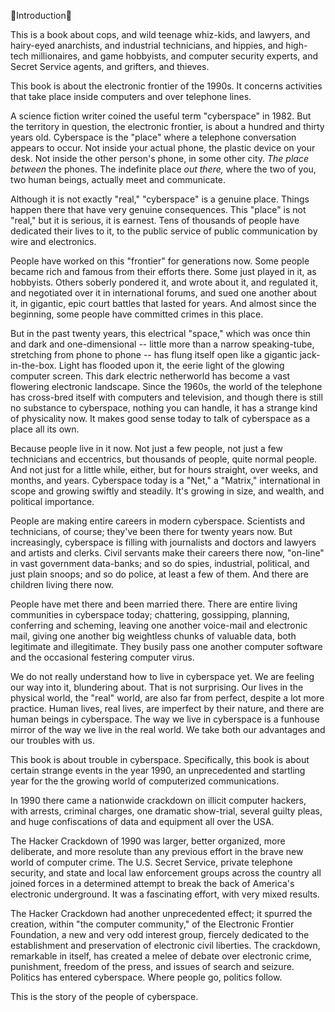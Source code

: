 Introduction

This is a book about cops, and  wild teenage whiz-kids, and lawyers, and hairy-eyed anarchists, and industrial technicians, and hippies, and high-tech millionaires, and game hobbyists, and computer security experts, and Secret Service agents, and grifters, and thieves.

This book is about the electronic frontier of the 1990s. It concerns activities that take place inside computers and over telephone lines.

A science fiction writer coined the useful term "cyberspace" in 1982.  But the territory in question, the electronic frontier, is about a hundred and thirty years old. Cyberspace is the "place" where a telephone conversation appears to occur.  Not inside your actual phone, the plastic device on your desk.  Not inside the other person's phone, in some other city.  *The place between* the phones.  The indefinite place *out there,* where the two of you, two human beings, actually meet and communicate.

Although it is not exactly  "real," "cyberspace" is a genuine place.   Things happen there that have very genuine consequences.  This "place" is not "real," but it is serious, it is earnest.  Tens of thousands of people have dedicated their lives to it, to the public service of public communication by wire and electronics.

People have worked on this "frontier" for generations now.  Some people became rich and famous from their efforts there.  Some just played in it, as hobbyists.  Others soberly pondered it, and wrote about it, and regulated it, and negotiated over it in international forums, and sued one another about it, in gigantic, epic court battles that lasted for years.  And almost since the beginning, some people have committed crimes in this place.

But in the past twenty years, this electrical "space," which was once thin and dark and one-dimensional -- little more than a narrow speaking-tube, stretching from phone to phone -- has flung itself open like a gigantic jack-in-the-box.  Light has flooded upon it, the eerie light of the glowing computer screen.   This dark electric netherworld has become a vast flowering electronic landscape.   Since the 1960s, the world of the telephone has cross-bred itself with computers and television, and though there is still no substance to cyberspace,  nothing you can handle, it has a strange kind of physicality now.   It makes good sense today to talk of cyberspace  as a place all its own.

Because people live in it now.   Not just a few people, not just a few technicians and eccentrics, but thousands of people, quite normal people.  And not just for a little while, either, but for hours straight, over weeks, and  months, and years.   Cyberspace today is a "Net," a "Matrix," international in scope and growing swiftly and steadily. It's growing in size, and wealth, and  political importance.

People are making entire careers in modern cyberspace.   Scientists and technicians, of course; they've been there for twenty years now.  But increasingly, cyberspace is filling with journalists and doctors and lawyers and artists and clerks.   Civil servants make their careers there now, "on-line" in vast government data-banks; and so do spies, industrial, political, and just plain snoops; and so do police, at least a few of them.  And there are children living there now.

People have met there and been married there. There are entire living communities in cyberspace today; chattering, gossipping, planning, conferring and scheming,  leaving one another voice-mail and electronic mail, giving one another big weightless chunks of valuable data,  both legitimate and illegitimate.  They busily pass one another computer software and the occasional festering computer virus.

We do not really understand how to live in cyberspace yet.  We are feeling our way into it, blundering about.   That is not surprising.  Our lives in the physical world, the "real" world, are also far from perfect, despite a
lot more practice.   Human lives, real lives,  are imperfect by their nature, and there are human beings in cyberspace.  The way we live in cyberspace is a funhouse mirror of the way we live in the real world.   We take both our advantages and our troubles with us.

This book is about trouble in cyberspace. Specifically, this book is about certain strange events in the year 1990, an unprecedented and startling year for the the growing world of computerized communications.

In 1990 there came a nationwide crackdown on illicit computer hackers, with arrests, criminal charges,  one dramatic show-trial, several guilty pleas,  and huge confiscations of data and equipment all over the USA.

The Hacker Crackdown of 1990 was larger, better organized, more deliberate, and more resolute than any previous effort in the brave new world of computer crime. The U.S.  Secret Service, private telephone security, and state and local law enforcement groups across the country all joined forces in a determined attempt to break the back of America's electronic underground.   It was a fascinating effort, with very mixed results.

The Hacker Crackdown had another unprecedented effect; it spurred the creation, within "the computer community," of the Electronic Frontier Foundation, a new and very odd interest group, fiercely  dedicated to the establishment and preservation of electronic civil liberties. The crackdown, remarkable in itself, has created a melee of debate over electronic crime, punishment, freedom of the press,  and issues of search and seizure.   Politics has entered cyberspace.   Where people go, politics follow.

This is the story of the people of cyberspace.
